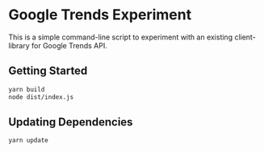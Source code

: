 # Google Trends Experiment

This is a simple command-line script to experiment with an existing
client-library for Google Trends API.

## Getting Started

```sh
yarn build
node dist/index.js
```

## Updating Dependencies

```sh
yarn update
```
